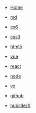 <!-- docs/_sidebar.md -->
<!-- # 开始 -->

- [Home](/README.md) 

- [md](./summary/md/README.md)

- [es6](./summary/es6/README.md)
- [css3](./summary/css3/README.md)
- [html5](./summary/html5/README.md)
- [vue](./summary/vue/README.md)
- [react](./summary/react/README.md)
- [node](./summary/node/README.md)
- [vx](./summary/vx/README.md)
- [github](./summary/github/README.md)
- [hubilderX](./summary/hubilderX/README.md)
